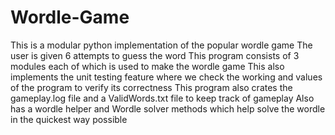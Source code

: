 # Wordle-Game
This is a modular python implementation of the popular wordle game
The user is given 6 attempts to guess the word 
This program consists of 3 modules each of which is used to make the wordle game
This also implements the unit testing feature where we check the working and values of the program to verify its correctness
This program also crates the gameplay.log file and a ValidWords.txt file to keep track of gameplay
Also has a wordle helper and Wordle solver methods which help solve the wordle in the quickest way possible
